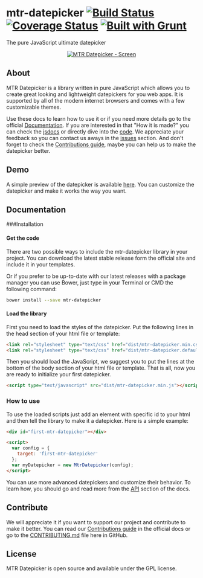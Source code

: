 # mtr-datepicker [![Build Status](https://travis-ci.org/mtrdesign/mtr-datepicker.svg?branch=master)](https://travis-ci.org/mtrdesign/mtr-datepicker) [![Coverage Status](https://coveralls.io/repos/mtrdesign/mtr-datepicker/badge.svg?branch=master&service=github)](https://coveralls.io/github/mtrdesign/mtr-datepicker?branch=master) [![Built with Grunt](https://cdn.gruntjs.com/builtwith.png)](http://gruntjs.com/)
The pure JavaScript ultimate datepicker

<p align="center">
  <a href="http://mtrdesign.github.io/mtr-datepicker/" target="_blank">
    <img src="https://raw.githubusercontent.com/mtrdesign/mtr-datepicker/gh-pages/images/mtr-datepicker-screen.png" alt="MTR Datepicker - Screen"/>
  </a>
</p>

## About

MTR Datepicker is a library written in pure JavaScript which allows you to create great looking and lightweight datepickers for you web apps. It is supported by all of the modern internet browsers and comes with a few customizable themes.

Use these docs to learn how to use it or if you need more details go to the official [Documentation](http://mtrdesign.github.io/mtr-datepicker/docs.html). If you are interested in that "How it is made?" you can check the [jsdocs](http://mtrdesign.github.io/mtr-datepicker/docs/MtrDatepicker.html) or directly dive into the [code](https://github.com/mtrdesign/mtr-datepicker/blob/master/scripts/mtr-datepicker.js). We appreciate your feedback so you can contact us aways in the [issues](https://github.com/mtrdesign/mtr-datepicker/issues) section. And don't forget to check the [Contributions guide](http://mtrdesign.github.io/mtr-datepicker/docs.html#scrollspy-contribute), maybe you can help us to make the datepicker better.

## Demo

A simple preview of the datepicker is available [here](http://mtrdesign.github.io/mtr-datepicker/dev.html). You can customize the datepicker and make it works the way you want.

## Documentation

###Installation

#### Get the code
There are two possible ways to include the mtr-datepicker library in your project. You can download the latest stable release form the official site and include it in your templates. 

Or if you prefer to be up-to-date with our latest releases with a package manager you can use Bower, just type in your Terminal or CMD the following command:

```bash
bower install --save mtr-datepicker
```

#### Load the library
First you need to load the styles of the datepicker. Put the following lines in the head section of your html file or template:

```html
<link rel="stylesheet" type="text/css" href="dist/mtr-datepicker.min.css">
<link rel="stylesheet" type="text/css" href="dist/mtr-datepicker.default-theme.min.css">
```

Then you should load the JavaScript, we suggest you to put the lines at the bottom of the body section of your html file or template. That is all, now you are ready to initialize your first datepicker.

```html
<script type="text/javascript" src="dist/mtr-datepicker.min.js"></script>
```

### How to use
To use the loaded scripts just add an element with specific id to your html and then tell the library to make it a datepicker. Here is a simple example:

```html
<div id="first-mtr-datepicker"></div>

<script>
  var config = {
    target: 'first-mtr-datepicker'
  };
  var myDatepicker = new MtrDatepicker(config);
</script>
```

You can use more advanced datepickers and customize their behavior. 
To learn how, you should go and read more from the [API](http://mtrdesign.github.io/mtr-datepicker/docs.html#scrollspy-api) section of the docs.



## Contribute

We will appreciate it if you want to support our project and contribute to make it better. 
You can read our [Contributions guide](http://mtrdesign.github.io/mtr-datepicker/docs.html#scrollspy-contribute) in the official docs or go to the [CONTRIBUTING.md](https://github.com/mtrdesign/mtr-datepicker/blob/master/CONTRIBUTING.md) file here in GitHub.

## License
MTR Datepicker is open source and available under the GPL license.